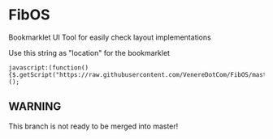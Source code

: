 # FibOS
Bookmarklet UI Tool for easily check layout implementations

Use this string as "location" for the bookmarklet

    javascript:(function(){$.getScript("https://raw.githubusercontent.com/VenereDotCom/FibOS/master/app/fibonacci.js");})();

## WARNING
This branch is not ready to be merged into master!
